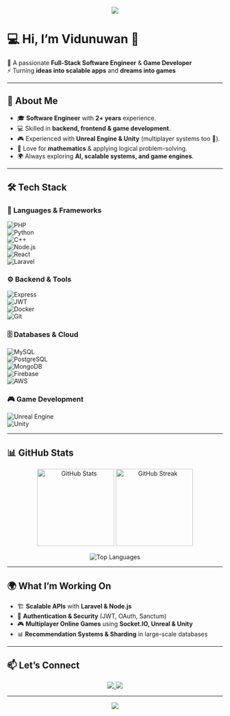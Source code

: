 <!-- Banner -->
<p align="center">
  <img src="https://capsule-render.vercel.app/api?type=waving&color=0:00c6ff,100:0072ff&height=250&section=header&text=Umayanga%20Vidunuwan&fontSize=50&fontColor=fff&animation=fadeIn&fontAlignY=38"/>
</p>

# 💻 Hi, I’m Vidunuwan 👋  

🚀 A passionate **Full-Stack Software Engineer** & **Game Developer**  
⚡ Turning **ideas into scalable apps** and **dreams into games**  

---

## 🌟 About Me  
- 🎓 **Software Engineer** with **2+ years** experience.  
- 💻 Skilled in **backend, frontend & game development**.  
- 🎮 Experienced with **Unreal Engine & Unity** (multiplayer systems too 🚀).  
- 🧮 Love for **mathematics** & applying logical problem-solving.  
- 🌍 Always exploring **AI, scalable systems, and game engines**.  

---

## 🛠️ Tech Stack  

### 🚀 Languages & Frameworks  
![PHP](https://img.shields.io/badge/PHP-777BB4?style=for-the-badge&logo=php&logoColor=white)  
![Python](https://img.shields.io/badge/Python-3776AB?style=for-the-badge&logo=python&logoColor=white)  
![C++](https://img.shields.io/badge/C++-00599C?style=for-the-badge&logo=cplusplus&logoColor=white)  
![Node.js](https://img.shields.io/badge/Node.js-339933?style=for-the-badge&logo=node.js&logoColor=white)  
![React](https://img.shields.io/badge/React-61DAFB?style=for-the-badge&logo=react&logoColor=black)  
![Laravel](https://img.shields.io/badge/Laravel-FF2D20?style=for-the-badge&logo=laravel&logoColor=white)  

### ⚙️ Backend & Tools  
![Express](https://img.shields.io/badge/Express-000000?style=for-the-badge&logo=express&logoColor=white)  
![JWT](https://img.shields.io/badge/JWT-black?style=for-the-badge&logo=jsonwebtokens&logoColor=white)  
![Docker](https://img.shields.io/badge/Docker-2496ED?style=for-the-badge&logo=docker&logoColor=white)  
![Git](https://img.shields.io/badge/Git-F05032?style=for-the-badge&logo=git&logoColor=white)  

### 🗄️ Databases & Cloud  
![MySQL](https://img.shields.io/badge/MySQL-4479A1?style=for-the-badge&logo=mysql&logoColor=white)  
![PostgreSQL](https://img.shields.io/badge/PostgreSQL-4169E1?style=for-the-badge&logo=postgresql&logoColor=white)  
![MongoDB](https://img.shields.io/badge/MongoDB-4EA94B?style=for-the-badge&logo=mongodb&logoColor=white)  
![Firebase](https://img.shields.io/badge/Firebase-FFCA28?style=for-the-badge&logo=firebase&logoColor=black)  
![AWS](https://img.shields.io/badge/AWS_S3-FF9900?style=for-the-badge&logo=amazonaws&logoColor=white)  

### 🎮 Game Development  
![Unreal Engine](https://img.shields.io/badge/Unreal_Engine-0E1128?style=for-the-badge&logo=unrealengine&logoColor=white)  
![Unity](https://img.shields.io/badge/Unity-100000?style=for-the-badge&logo=unity&logoColor=white)  

---

## 📊 GitHub Stats  

<p align="center">
  <img src="https://github-readme-stats.vercel.app/api?username=Vidunuwan&show_icons=true&theme=tokyonight" alt="GitHub Stats" height="180"/>
  <img src="https://github-readme-streak-stats.herokuapp.com/?user=Vidunuwan&theme=tokyonight" alt="GitHub Streak" height="180"/>
</p>  

<p align="center">
  <img src="https://github-readme-stats.vercel.app/api/top-langs/?username=Vidunuwan&layout=compact&theme=tokyonight" alt="Top Languages"/>
</p>  

---

## 🌍 What I’m Working On  
- 🏗️ **Scalable APIs** with **Laravel & Node.js**  
- 🔐 **Authentication & Security** (JWT, OAuth, Sanctum)  
- 🎮 **Multiplayer Online Games** using **Socket.IO, Unreal & Unity**  
- 📊 **Recommendation Systems & Sharding** in large-scale databases  

---

## 📫 Let’s Connect  
<p align="center">
  <a href="https://www.linkedin.com/in/umayanga-vidunuwan-a8507b1a4/" target="_blank">
    <img src="https://img.shields.io/badge/LinkedIn-0077B5?style=for-the-badge&logo=linkedin&logoColor=white"/>
  </a>
  <a href="mailto:uvidunuwan@gmail.com" target="_blank">
    <img src="https://img.shields.io/badge/Gmail-D14836?style=for-the-badge&logo=gmail&logoColor=white"/>
  </a>
</p>  

---

<p align="center">
  <img src="https://capsule-render.vercel.app/api?type=waving&color=0:0072ff,100:00c6ff&height=150&section=footer"/>
</p>
